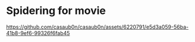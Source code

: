 # Spidering for movie

https://github.com/casaub0n/casaub0n/assets/6220791/e5d3a059-56ba-41b8-9ef6-99326f6fab45

